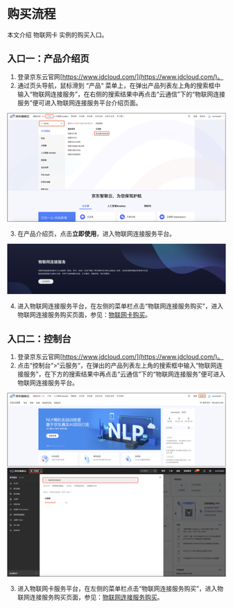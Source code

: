 # 购买流程

本文介绍 物联网卡 实例的购买入口。

## 入口一：产品介绍页

1. 登录京东云官网[https://www.jdcloud.com/](https://www.jdcloud.com/)。
2. 通过页头导航，鼠标滑到 “产品“ 菜单上，在弹出产品列表左上角的搜索框中输入“物联网连接服务”，在右侧的搜索结果中再点击“云通信”下的“物联网连接服务”便可进入物联网连接服务平台介绍页面。

![物联网连接服务 控制台](../../../../image/Query-Card-Service/0426-c1.png)

3. 在产品介绍页，点击**立即使用**，进入物联网连接服务平台。

![物联网卡服务](../../../../image/Query-Card-Service/0426-c2.png)

4. 进入物联网连接服务平台，在左侧的菜单栏点击“物联网连接服务购买”，进入物联网连接服务购买页面，参见：[物联网卡购买](../Operation-Guide/Purchase.md)。


## 入口二：控制台

1. 登录京东云官网[https://www.jdcloud.com/](https://www.jdcloud.com/)。
2. 点击“控制台“>“云服务“，在弹出的产品列表左上角的搜索框中输入“物联网连接服务”，在下方的搜索结果中再点击“云通信”下的“物联网连接服务”便可进入物联网连接服务平台。

![物联网连接服务 控制台](../../../../image/Query-Card-Service/0426-c3.png)
![物联网连接服务 控制台](../../../../image/Query-Card-Service/0426-c4.png)

3. 进入物联网卡服务平台，在左侧的菜单栏点击“物联网连接服务购买”，进入物联网连接服务购买页面，参见：[物联网连接服务购买](../Operation-Guide/Purchase.md)。

